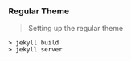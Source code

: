 ---
---


### Regular Theme

> Setting up the regular theme

```
> jekyll build
> jekyll server
```
